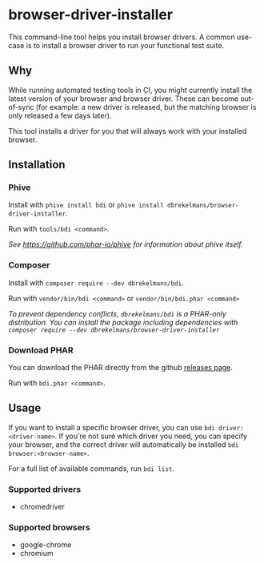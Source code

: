 # browser-driver-installer
This command-line tool helps you install browser drivers.
A common use-case is to install a browser driver to run your functional test suite.

## Why
While running automated testing tools in CI, you might currently install the latest version of your browser and
browser driver. These can become out-of-sync (for example: a new driver is released, but the matching browser is only released
a few days later).

This tool installs a driver for you that will always work with your installed browser.

## Installation
### Phive
Install with `phive install bdi` or `phive install dbrekelmans/browser-driver-installer`.

Run with `tools/bdi <command>`.

_See https://github.com/phar-io/phive for information about phive itself._ 

### Composer
Install with `composer require --dev dbrekelmans/bdi`.

Run with `vendor/bin/bdi <command>` or `vendor/bin/bdi.phar <command>`

_To prevent dependency conflicts, `dbrekelmans/bdi` is a PHAR-only distribution. You can install the package including dependencies with `composer require --dev dbrekelmans/browser-driver-installer`_

### Download PHAR
You can download the PHAR directly from the github [releases page](https://github.com/dbrekelmans/browser-driver-installer/releases).

Run with `bdi.phar <command>`.

## Usage
If you want to install a specific browser driver, you can use `bdi driver:<driver-name>`.
If you're not sure which driver you need, you can specify your browser, and the correct driver will automatically be installed `bdi browser:<browser-name>`.

For a full list of available commands, run `bdi list`.

### Supported drivers
* chromedriver

### Supported browsers
* google-chrome
* chromium
